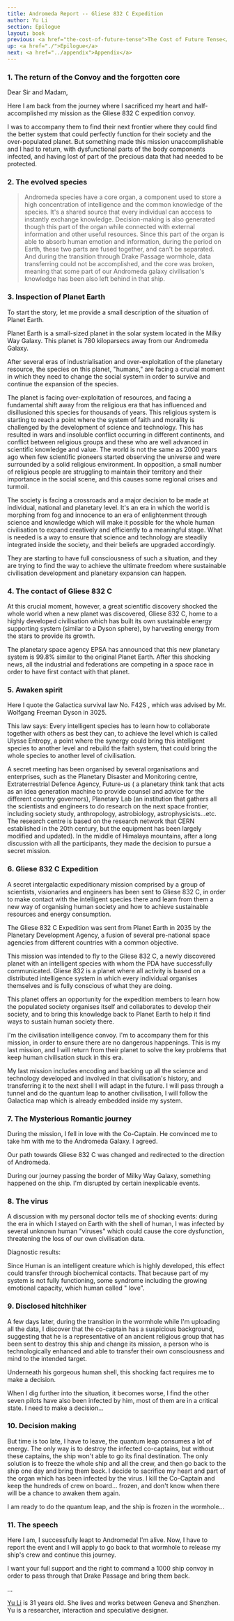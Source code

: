 ```yaml
---
title: Andromeda Report -- Gliese 832 C Expedition
author: Yu Li
section: Epilogue
layout: book
previous: <a href="the-cost-of-future-tense">The Cost of Future Tense</a>
up: <a href="./">Epilogue</a>
next: <a href="../appendix">Appendix</a>
---
```


### 1. The return of the Convoy and the forgotten core

Dear Sir and Madam,

Here I am back from the journey where I sacrificed my heart and
half-accomplished my mission as the Gliese 832 C expedition convoy.

I was to accompany them to find their next frontier where they could
find the better system that could perfectly function for their society
and the over-populated planet. But something made this mission
unaccomplishable and I had to return, with dysfunctional parts of the
body components infected, and having lost of part of the precious data
that had needed to be protected.

### 2. The evolved species

> Andromeda species have a core organ, a component used to store a
  high concentration of intelligence and the common knowledge of the
  species. It's a shared source that every individual can acccess to
  instantly exchange knowledge. Decision-making is also generated
  though this part of the organ while connected with external
  information and other useful resources. Since this part of the organ
  is able to absorb human emotion and information, during the period
  on Earth, these two parts are fused together, and can't be
  separated.  And during the transition through Drake Passage
  wormhole, data transferring could not be accomplished, and the core
  was broken, meaning that some part of our Andromeda galaxy
  civilisation's knowledge has been also left behind in that ship.

### 3. Inspection of Planet Earth

To start the story, let me provide a small description of the
situation of Planet Earth.

Planet Earth is a small-sized planet in the solar system located in
the Milky Way Galaxy. This planet is 780 kiloparsecs away from our
Andromeda Galaxy.

After several eras of industrialisation and over-exploitation of the
planetary resource, the species on this planet, "humans," are facing a
crucial moment in which they need to change the social system in order
to survive and continue the expansion of the species.

The planet is facing over-exploitation of resources, and facing a
fundamental shift away from the religious era that has influenced and
disillusioned this species for thousands of years. This religious
system is starting to reach a point where the system of faith and
morality is challenged by the development of science and
technology. This has resulted in wars and insoluble conflict occurring
in different continents, and conflict between religious groups and
these who are well advanced in scientific knowledge and value. The
world is not the same as 2000 years ago when few scientific pioneers
started observing the universe and were surrounded by a solid
religious environment. In opposition, a small number of religious
people are struggling to maintain their territory and their importance
in the social scene, and this causes some regional crises and turmoil.

The society is facing a crossroads and a major decision to be made at
individual, national and planetary level.  It's an era in which the
world is morphing from fog and innocence to an era of enlightenment
through science and knowledge which will make it possible for the
whole human civilisation to expand creatively and efficiently to a
meaningful stage. What is needed is a way to ensure that science and
technology are steadily integrated inside the society, and their
beliefs are upgraded accordingly.

They are starting to have full consciousness of such a situation, and
they are trying to find the way to achieve the ultimate freedom where
sustainable civilisation development and planetary expansion can
happen.

### 4. The contact of Gliese 832 C

At this crucial moment, however, a great scientific discovery shocked
the whole world when a new planet was discovered, Gliese 832 C, home
to a highly developed civilisation which has built its own sustainable
energy supporting system (similar to a Dyson sphere), by harvesting
energy from the stars to provide its growth.

The planetary space agency EPSA has announced that this new planetary
system is 99.8% similar to the original Planet Earth. After this
shocking news, all the industrial and federations are competing in a
space race in order to have first contact with that planet.

### 5. Awaken spirit

Here I quote the Galactica survival law No. F42S , which was advised
by Mr. Wolfgang Freeman Dyson in 3025.

This law says: Every intelligent species has to learn how to
collaborate together with others as best they can, to achieve the
level which is called Ulysse Entropy, a point where the synergy could
bring this intelligent species to another level and rebuild the faith
system, that could bring the whole species to another level of
civilisation.

A secret meeting has been organised by several organisations and
enterprises, such as the Planetary Disaster and Monitoring centre,
Extraterrestrial Defence Agency, Future-us ( a planetary think tank
that acts as an idea generation machine to provide counsel and advice
for the different country governors), Planetary Lab (an institution
that gathers all the scientists and engineers to do research on the
next space frontier, including society study, anthropology,
astrobiology, astrophysicists…etc. The research centre is based on the
research network that CERN established in the 20th century, but the
equipment has been largely modified and updated). In the middle of
Himalaya mountains, after a long discussion with all the participants,
they made the decision to pursue a secret mission.

### 6. Gliese 832 C Expedition

A secret intergalactic expeditionary mission comprised by a group of
scientists, visionaries and engineers has been sent to Gliese 832 C,
in order to make contact with the intelligent species there and learn
from them a new way of organising human society and how to achieve
sustainable resources and energy consumption.

The Gliese 832 C Expedition was sent from Planet Earth in 2035 by the
Planetary Development Agency, a fusion of several pre-national space
agencies from different countries with a common objective.

This mission was intended to fly to the Gliese 832 C, a newly
discovered planet with an intelligent species with whom the PDA have
successfully communicated.  Gliese 832 is a planet where all activity
is based on a distributed intelligence system in which every
individual organises themselves and is fully conscious of what they
are doing.

This planet offers an opportunity for the expedition members to learn
how the populated society organises itself and collaborates to develop
their society, and to bring this knowledge back to Planet Earth to
help it find ways to sustain human society there.

I'm the civilisation intelligence convoy. I'm to accompany them for
this mission, in order to ensure there are no dangerous
happenings. This is my last mission, and I will return from their
planet to solve the key problems that keep human civilisation stuck in
this era.

My last mission includes encoding and backing up all the science and
technology developed and involved in that civilisation's history, and
transferring it to the next shell I will adapt in the future. I will
pass through a tunnel and do the quantum leap to another civilisation,
I will follow the Galactica map which is already embedded inside my
system.

### 7. The Mysterious Romantic journey

During the mission, I fell in love with the Co-Captain. He convinced
me to take hm with me to the Andromeda Galaxy. I agreed.

Our path towards Gliese 832 C was changed and redirected to the
direction of Andromeda.

During our journey passing the border of Milky Way Galaxy, something
happened on the ship. I'm disrupted by certain inexplicable events.

### 8. The virus

A discussion with my personal doctor tells me of shocking events:
during the era in which I stayed on Earth with the shell of human, I
was infected by several unknown human "viruses" which could cause the
core dysfunction, threatening the loss of our own civilisation data.

Diagnostic results:

Since Human is an intelligent creature which is highly developed, this
effect could transfer through biochemical contacts. That because part
of my system is not fully functioning, some syndrome including the
growing emotional capacity, which human called " love".

### 9. Disclosed hitchhiker

A few days later, during the transition in the wormhole while I'm
uploading all the data, I discover that the co-captain has a
suspicious background, suggesting that he is a representative of an
ancient religious group that has been sent to destroy this ship and
change its mission, a person who is technologically enhanced and able
to transfer their own consciousness and mind to the intended target.

Underneath his gorgeous human shell, this shocking fact requires me to
make a decision.

When I dig further into the situation, it becomes worse, I find the
 other seven pilots have also been infected by him, most of them are
 in a critical state. I need to make a decision…

### 10. Decision making

But time is too late, I have to leave, the quantum leap consumes a lot
of energy.  The only way is to destroy the infected co-captains, but
without these captains, the ship won't able to go its final
destination. The only solution is to freeze the whole ship and all the
crew, and then go back to the ship one day and bring them back. I
decide to sacrifice my heart and part of the organ which has been
infected by the virus.  I kill the Co-Captain and keep the hundreds of
crew on board… frozen, and don't know when there will be a chance to
awaken them again.

I am ready to do the quantum leap, and the ship is frozen in the
wormhole…

### 11. The speech

Here I am, I successfully leapt to Andromeda! I'm alive.  Now, I have
to report the event and I will apply to go back to that wormhole to
release my ship's crew and continue this journey.

I want your full support and the right to command a 1000 ship convoy
in order to pass through that Drake Passage and bring them back.

...

<p class="author bio"><a href="../authors/yu-li">Yu Li</a> is 31 years old. She lives and works between Geneva and Shenzhen. Yu is a researcher, interaction and speculative designer.</p>
